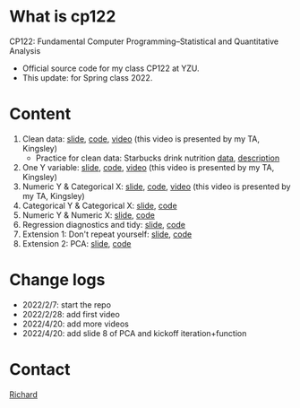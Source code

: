 # What is cp122

CP122: Fundamental Computer Programming–Statistical and Quantitative Analysis​

- Official source code for my class CP122 at YZU.
- This update: for Spring class 2022.

# Content
1. Clean data: [slide](slide/01_clean.pdf), [code](01_clean.Rmd), [video](https://youtu.be/ov4UTr6S2qA) (this video is presented by my TA, Kingsley)
    - Practice for clean data: Starbucks drink nutrition [data](data/raw/starbucks-nutrition.xlsx), [description](slide/starbucks-nutrition-description.docx)
1. One Y variable: [slide](slide/02_test01_oneY.pdf), [code](02_test01_oneY.Rmd), [video](https://youtu.be/1ie-ZzNP2q0) (this video is presented by my TA, Kingsley)
1. Numeric Y & Categorical X: [slide](slide/03_test02_numYcatX.pdf), [code](03_test02_numYcatX.Rmd), [video](https://youtu.be/5dD-V-9E4V0) (this video is presented by my TA, Kingsley)
1. Categorical Y & Categorical X: [slide](slide/04_test03_catYcatX.pdf), [code](04_test03_catYcatX.Rmd)
1. Numeric Y & Numeric X: [slide](slide/05_test04a_numYnumX.pdf), [code](05_test04a_numYnumX.Rmd)
1. Regression diagnostics and tidy: [slide](slide/06_test04b_reg_diagnostics_tidy.pdf), [code](06_test04b_reg_diagnostics_tidy.Rmd)
1. Extension 1: Don't repeat yourself: [slide](slide/07_iteration_function.pdf), [code](07_iteration_function.Rmd)
1. Extension 2: PCA: [slide](slide/08_pca.pdf), [code](08_pca.Rmd)

# Change logs

- 2022/2/7: start the repo
- 2022/2/28: add first video
- 2022/4/20: add more videos
- 2022/4/20: add slide 8 of PCA and kickoff iteration+function


# Contact

[Richard](http://www.cm.yzu.edu.tw/EN/Page/Teacher.aspx?ID=buidiengiau)
